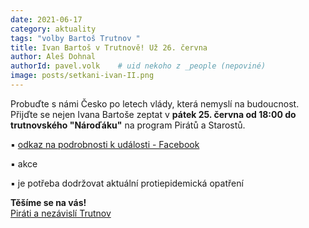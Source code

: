 ```yaml
---
date: 2021-06-17
category: aktuality
tags: "volby Bartoš Trutnov "
title: Ivan Bartoš v Trutnově! Už 26. června
author: Aleš Dohnal
authorId: pavel.volk    # uid nekoho z _people (nepoviné)
image: posts/setkani-ivan-II.png
---
```


Probuďte s námi Česko po letech vlády, která nemyslí na budoucnost.   
Přijďte se nejen Ivana Bartoše zeptat v **pátek 25. června od 18:00 do trutnovského "Nároďáku"** na program Pirátů a Starostů.

▪️ [odkaz na podrobnosti k události - Facebook](http://bit.ly/Ivan_Bartos_v_Trutnove)

▪️ akce 

▪️ je potřeba dodržovat aktuální protiepidemická opatření
 
**Těšíme se na vás!**   
[Piráti a nezávislí Trutnov](https://www.piratitrutnov.cz)

 

